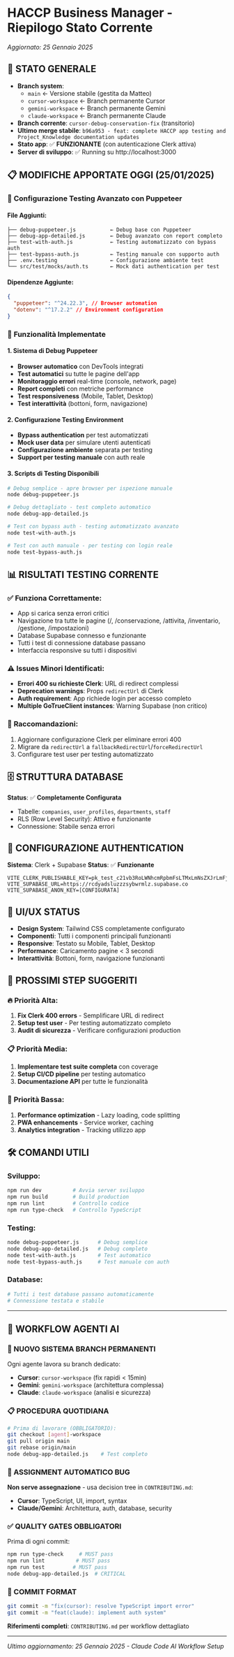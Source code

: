 # HACCP Business Manager - Riepilogo Stato Corrente

_Aggiornato: 25 Gennaio 2025_

## 🎯 **STATO GENERALE**

- **Branch system**:
  - `main` ← Versione stabile (gestita da Matteo)
  - `cursor-workspace` ← Branch permanente Cursor
  - `gemini-workspace` ← Branch permanente Gemini
  - `claude-workspace` ← Branch permanente Claude
- **Branch corrente**: `cursor-debug-conservation-fix` (transitorio)
- **Ultimo merge stabile**: `b96a953 - feat: complete HACCP app testing and Project_Knowledge documentation updates`
- **Stato app**: ✅ **FUNZIONANTE** (con autenticazione Clerk attiva)
- **Server di sviluppo**: ✅ Running su http://localhost:3000

## 📋 **MODIFICHE APPORTATE OGGI (25/01/2025)**

### 🔧 **Configurazione Testing Avanzato con Puppeteer**

#### **File Aggiunti:**

```
├── debug-puppeteer.js           ← Debug base con Puppeteer
├── debug-app-detailed.js        ← Debug avanzato con report completo
├── test-with-auth.js            ← Testing automatizzato con bypass auth
├── test-bypass-auth.js          ← Testing manuale con supporto auth
├── .env.testing                 ← Configurazione ambiente test
└── src/test/mocks/auth.ts       ← Mock dati authentication per test
```

#### **Dipendenze Aggiunte:**

```json
{
  "puppeteer": "^24.22.3", // Browser automation
  "dotenv": "^17.2.2" // Environment configuration
}
```

### 🚀 **Funzionalità Implementate**

#### **1. Sistema di Debug Puppeteer**

- **Browser automatico** con DevTools integrati
- **Test automatici** su tutte le pagine dell'app
- **Monitoraggio errori** real-time (console, network, page)
- **Report completi** con metriche performance
- **Test responsiveness** (Mobile, Tablet, Desktop)
- **Test interattività** (bottoni, form, navigazione)

#### **2. Configurazione Testing Environment**

- **Bypass authentication** per test automatizzati
- **Mock user data** per simulare utenti autenticati
- **Configurazione ambiente** separata per testing
- **Support per testing manuale** con auth reale

#### **3. Scripts di Testing Disponibili**

```bash
# Debug semplice - apre browser per ispezione manuale
node debug-puppeteer.js

# Debug dettagliato - test completo automatico
node debug-app-detailed.js

# Test con bypass auth - testing automatizzato avanzato
node test-with-auth.js

# Test con auth manuale - per testing con login reale
node test-bypass-auth.js
```

## 📊 **RISULTATI TESTING CORRENTE**

### ✅ **Funziona Correttamente:**

- App si carica senza errori critici
- Navigazione tra tutte le pagine (/, /conservazione, /attivita, /inventario, /gestione, /impostazioni)
- Database Supabase connesso e funzionante
- Tutti i test di connessione database passano
- Interfaccia responsive su tutti i dispositivi

### ⚠️ **Issues Minori Identificati:**

- **Errori 400 su richieste Clerk**: URL di redirect complessi
- **Deprecation warnings**: Props `redirectUrl` di Clerk
- **Auth requirement**: App richiede login per accesso completo
- **Multiple GoTrueClient instances**: Warning Supabase (non critico)

### 🔧 **Raccomandazioni:**

1. Aggiornare configurazione Clerk per eliminare errori 400
2. Migrare da `redirectUrl` a `fallbackRedirectUrl`/`forceRedirectUrl`
3. Configurare test user per testing automatizzato

## 🗄️ **STRUTTURA DATABASE**

**Status**: ✅ **Completamente Configurata**

- Tabelle: `companies`, `user_profiles`, `departments`, `staff`
- RLS (Row Level Security): Attivo e funzionante
- Connessione: Stabile senza errori

## 🔐 **CONFIGURAZIONE AUTHENTICATION**

**Sistema**: Clerk + Supabase
**Status**: ✅ **Funzionante**

```env
VITE_CLERK_PUBLISHABLE_KEY=pk_test_c21vb3RoLWNhcmRpbmFsLTMxLmNsZXJrLmFjY291bnRzLmRldiQ
VITE_SUPABASE_URL=https://rcdyadsluzzzsybwrmlz.supabase.co
VITE_SUPABASE_ANON_KEY=[CONFIGURATA]
```

## 🎨 **UI/UX STATUS**

- **Design System**: Tailwind CSS completamente configurato
- **Componenti**: Tutti i componenti principali funzionanti
- **Responsive**: Testato su Mobile, Tablet, Desktop
- **Performance**: Caricamento pagine < 3 secondi
- **Interattività**: Bottoni, form, navigazione funzionanti

## 📝 **PROSSIMI STEP SUGGERITI**

### 🔥 **Priorità Alta:**

1. **Fix Clerk 400 errors** - Semplificare URL di redirect
2. **Setup test user** - Per testing automatizzato completo
3. **Audit di sicurezza** - Verificare configurazioni production

### 📋 **Priorità Media:**

1. **Implementare test suite completa** con coverage
2. **Setup CI/CD pipeline** per testing automatico
3. **Documentazione API** per tutte le funzionalità

### 🚀 **Priorità Bassa:**

1. **Performance optimization** - Lazy loading, code splitting
2. **PWA enhancements** - Service worker, caching
3. **Analytics integration** - Tracking utilizzo app

## 🛠️ **COMANDI UTILI**

### **Sviluppo:**

```bash
npm run dev          # Avvia server sviluppo
npm run build        # Build production
npm run lint         # Controllo codice
npm run type-check   # Controllo TypeScript
```

### **Testing:**

```bash
node debug-puppeteer.js      # Debug semplice
node debug-app-detailed.js   # Debug completo
node test-with-auth.js       # Test automatico
node test-bypass-auth.js     # Test manuale con auth
```

### **Database:**

```bash
# Tutti i test database passano automaticamente
# Connessione testata e stabile
```

---

## 🎯 **WORKFLOW AGENTI AI**

### **🚀 NUOVO SISTEMA BRANCH PERMANENTI**

Ogni agente lavora su branch dedicato:

- **Cursor**: `cursor-workspace` (fix rapidi < 15min)
- **Gemini**: `gemini-workspace` (architettura complessa)
- **Claude**: `claude-workspace` (analisi e sicurezza)

### **📋 PROCEDURA QUOTIDIANA**

```bash
# Prima di lavorare (OBBLIGATORIO):
git checkout [agent]-workspace
git pull origin main
git rebase origin/main
node debug-app-detailed.js    # Test completo
```

### **🎯 ASSIGNMENT AUTOMATICO BUG**

**Non serve assegnazione** - usa decision tree in `CONTRIBUTING.md`:

- **Cursor**: TypeScript, UI, import, syntax
- **Claude/Gemini**: Architettura, auth, database, security

### **✅ QUALITY GATES OBBLIGATORI**

Prima di ogni commit:

```bash
npm run type-check     # MUST pass
npm run lint          # MUST pass
npm run test         # MUST pass
node debug-app-detailed.js  # CRITICAL
```

### **📝 COMMIT FORMAT**

```bash
git commit -m "fix(cursor): resolve TypeScript import error"
git commit -m "feat(claude): implement auth system"
```

**Riferimenti completi**: `CONTRIBUTING.md` per workflow dettagliato

---

_Ultimo aggiornamento: 25 Gennaio 2025 - Claude Code AI Workflow Setup_
